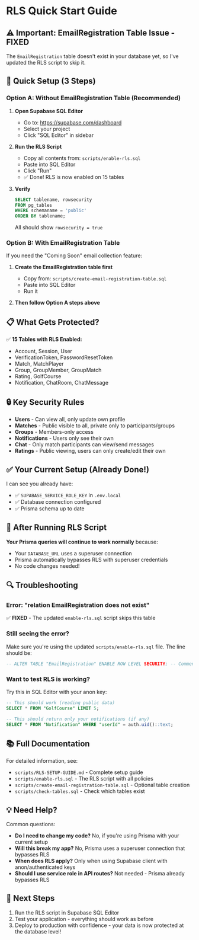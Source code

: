 # RLS Quick Start Guide

## ⚠️ Important: EmailRegistration Table Issue - FIXED

The `EmailRegistration` table doesn't exist in your database yet, so I've updated the RLS script to skip it.

## 🚀 Quick Setup (3 Steps)

### Option A: Without EmailRegistration Table (Recommended)

1. **Open Supabase SQL Editor**
   - Go to: https://supabase.com/dashboard
   - Select your project
   - Click "SQL Editor" in sidebar

2. **Run the RLS Script**
   - Copy all contents from: `scripts/enable-rls.sql`
   - Paste into SQL Editor
   - Click "Run"
   - ✅ Done! RLS is now enabled on 15 tables

3. **Verify**
   ```sql
   SELECT tablename, rowsecurity
   FROM pg_tables
   WHERE schemaname = 'public'
   ORDER BY tablename;
   ```
   All should show `rowsecurity = true`

### Option B: With EmailRegistration Table

If you need the "Coming Soon" email collection feature:

1. **Create the EmailRegistration table first**
   - Copy from: `scripts/create-email-registration-table.sql`
   - Paste into SQL Editor
   - Run it

2. **Then follow Option A steps above**

## 📋 What Gets Protected?

✅ **15 Tables with RLS Enabled:**
- Account, Session, User
- VerificationToken, PasswordResetToken
- Match, MatchPlayer
- Group, GroupMember, GroupMatch
- Rating, GolfCourse
- Notification, ChatRoom, ChatMessage

## 🔒 Key Security Rules

- **Users** - Can view all, only update own profile
- **Matches** - Public visible to all, private only to participants/groups
- **Groups** - Members-only access
- **Notifications** - Users only see their own
- **Chat** - Only match participants can view/send messages
- **Ratings** - Public viewing, users can only create/edit their own

## ✅ Your Current Setup (Already Done!)

I can see you already have:
- ✅ `SUPABASE_SERVICE_ROLE_KEY` in `.env.local`
- ✅ Database connection configured
- ✅ Prisma schema up to date

## 🎯 After Running RLS Script

**Your Prisma queries will continue to work normally** because:
- Your `DATABASE_URL` uses a superuser connection
- Prisma automatically bypasses RLS with superuser credentials
- No code changes needed!

## 🔍 Troubleshooting

### Error: "relation EmailRegistration does not exist"
✅ **FIXED** - The updated `enable-rls.sql` script skips this table

### Still seeing the error?
Make sure you're using the updated `scripts/enable-rls.sql` file. The line should be:
```sql
-- ALTER TABLE "EmailRegistration" ENABLE ROW LEVEL SECURITY; -- Commented out
```

### Want to test RLS is working?
Try this in SQL Editor with your anon key:
```sql
-- This should work (reading public data)
SELECT * FROM "GolfCourse" LIMIT 5;

-- This should return only your notifications (if any)
SELECT * FROM "Notification" WHERE "userId" = auth.uid()::text;
```

## 📚 Full Documentation

For detailed information, see:
- `scripts/RLS-SETUP-GUIDE.md` - Complete setup guide
- `scripts/enable-rls.sql` - The RLS script with all policies
- `scripts/create-email-registration-table.sql` - Optional table creation
- `scripts/check-tables.sql` - Check which tables exist

## 💡 Need Help?

Common questions:
- **Do I need to change my code?** No, if you're using Prisma with your current setup
- **Will this break my app?** No, Prisma uses a superuser connection that bypasses RLS
- **When does RLS apply?** Only when using Supabase client with anon/authenticated keys
- **Should I use service role in API routes?** Not needed - Prisma already bypasses RLS

## 🎉 Next Steps

1. Run the RLS script in Supabase SQL Editor
2. Test your application - everything should work as before
3. Deploy to production with confidence - your data is now protected at the database level!
